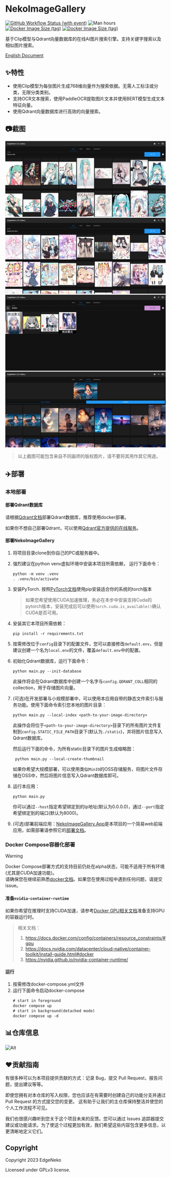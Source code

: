 # NekoImageGallery

[![GitHub Workflow Status (with event)](https://img.shields.io/github/actions/workflow/status/hv0905/NekoImageGallery/prod.yml?logo=github)](https://github.com/hv0905/NekoImageGallery/actions)
![Man hours](https://img.shields.io/endpoint?url=https%3A%2F%2Fmanhours.aiursoft.cn%2Fr%2Fgithub.com%2Fhv0905%2FNekoImageGallery.json)
[![Docker Image Size (tag)](https://img.shields.io/docker/image-size/edgeneko/neko-image-gallery/latest?label=Docker%20Image%20(cuda))](https://hub.docker.com/r/edgeneko/neko-image-gallery)
[![Docker Image Size (tag)](https://img.shields.io/docker/image-size/edgeneko/neko-image-gallery/latest-cpu?label=Docker%20Image%20(cpu))](https://hub.docker.com/r/edgeneko/neko-image-gallery)

基于Clip模型与Qdrant向量数据库的在线AI图片搜索引擎。支持关键字搜索以及相似图片搜索。

[English Document](readme.md)

## ✨特性

- 使用Clip模型为每张图片生成768维向量作为搜索依据。无需人工标注或分类，无限分类类别。
- 支持OCR文本搜索，使用PaddleOCR提取图片文本并使用BERT模型生成文本特征向量。
- 使用Qdrant向量数据库进行高效的向量搜索。

## 📷截图

![Screenshot1](web/screenshots/1.png)
![Screenshot2](web/screenshots/2.png)
![Screenshot3](web/screenshots/3.png)
![Screenshot4](web/screenshots/4.png)

> 以上截图可能包含来自不同画师的版权图片，请不要将其用作其它用途。


## ✈️部署

### 本地部署
#### 部署Qdrant数据库

请根据[Qdrant文档](https://qdrant.tech/documentation/quick-start/)部署Qdrant数据库，推荐使用docker部署。

如果你不想自己部署Qdrant，可以使用[Qdrant官方提供的在线服务](https://qdrant.tech/documentation/cloud/)。

#### 部署NekoImageGallery
1. 将项目目录clone到你自己的PC或服务器中。
2. 强烈建议在python venv虚拟环境中安装本项目所需依赖， 运行下面命令：
    ```shell
    python -m venv .venv
    . .venv/bin/activate
    ```
3. 安装PyTorch. 按照[PyTorch文档](https://pytorch.org/get-started/locally/)使用pip安装适合你的系统的torch版本
   > 如果您希望使用CUDA加速推理，务必在本步中安装支持Cuda的pytorch版本，安装完成后可以使用`torch.cuda.is_available()`确认CUDA是否可用。
4. 安装其它本项目所需依赖：
    ```shell
    pip install -r requirements.txt
    ```
5. 按需修改位于`config`目录下的配置文件，您可以直接修改`default.env`，但是建议创建一个名为`local.env`的文件，覆盖`default.env`中的配置。
6. 初始化Qdrant数据库，运行下面命令：
    ```shell
    python main.py --init-database
    ```
   此操作将会在Qdrant数据库中创建一个名字与`config.QDRANT_COLL`相同的collection，用于存储图片向量。
7. (可选)在开发部署与小规模部署中，可以使用本应用自带的静态文件索引与服务功能。使用下面命令索引您本地的图片目录：
    ```shell
   python main.py --local-index <path-to-your-image-directory>
    ```
   此操作会将位于`<path-to-your-image-directory>`目录下的所有图片文件复制到`config.STATIC_FILE_PATH`目录下(默认为`./static`)，并将图片信息写入Qdrant数据库。
   
   然后运行下面的命令，为所有static目录下的图片生成缩略图：

   ```shell
    python main.py --local-create-thumbnail
   ```
   
   如果你希望大规模部署，可以使用类似`MinIO`的OSS存储服务，将图片文件存储在OSS中，然后将图片信息写入Qdrant数据库即可。
8. 运行本应用：
    ```shell
    python main.py
    ```
   你可以通过`--host`指定希望绑定到的ip地址(默认为0.0.0.0)，通过`--port`指定希望绑定到的端口(默认为8000)。
9. (可选)部署前端应用：[NekoImageGallery.App](https://github.com/hv0905/NekoImageGallery.App)是本项目的一个简易web前端应用，如需部署请参照它的[部署文档](https://github.com/hv0905/NekoImageGallery.App)。

### Docker Compose容器化部署

> [!WARNING]  
> Docker Compose部署方式的支持目前仍处在alpha状态，可能不适用于所有环境(尤其是CUDA加速功能)。  
> 请确保您在继续前熟悉[docker文档](https://docs.docker.com/)。如果您在使用过程中遇到任何问题，请提交issue。

#### 准备`nvidia-container-runtime`

如果你希望在推理时支持CUDA加速，请参考[Docker GPU相关文档](https://docs.docker.com/config/containers/resource_constraints/#gpu)准备支持GPU的容器运行时。

> 相关文档：  
> 1. https://docs.docker.com/config/containers/resource_constraints/#gpu
> 2. https://docs.nvidia.com/datacenter/cloud-native/container-toolkit/install-guide.html#docker
> 3. https://nvidia.github.io/nvidia-container-runtime/

#### 运行

1. 按需修改docker-compose.yml文件
2. 运行下面命令启动docker-compose
   ```shell
   # start in foreground
   docker compose up
   # start in background(detached mode)
   docker compose up -d
   ```

## 📊仓库信息

![Alt](https://repobeats.axiom.co/api/embed/ac080afa0d2d8af0345f6818b9b7c35bf8de1d31.svg "Repobeats analytics image")

## ❤️贡献指南

有很多种可以为本项目提供贡献的方式：记录 Bug，提交 Pull Request，报告问题，提出建议等等。

即使您拥有对本仓库的写入权限，您也应该在有需要时创建自己的功能分支并通过 Pull Request 的方式提交您的变更。
这有助于让我们的主仓库保持整洁并使您的个人工作流程不可见。

我们也很感兴趣听到您关于这个项目未来的反馈。您可以通过 Issues 追踪器提交建议或功能请求。为了使这个过程更加有效，我们希望这些内容包含更多信息，以更清晰地定义它们。

## Copyright

Copyright 2023 EdgeNeko

Licensed under GPLv3 license.
